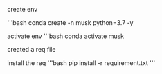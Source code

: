 create env

'''bash
conda create -n musk python=3.7 -y

activate env
'''bash
conda activate musk

created a req file

install the req
'''bash
pip install -r requirement.txt
'''